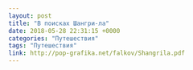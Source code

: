 ```yaml
---
layout: post
title: "В поисках Шангри-ла"
date: 2018-05-28 22:31:15 +0000
categories: "Путешествия"
tags: "Путешествия"
link: http://pop-grafika.net/falkov/Shangrila.pdf
---
```

